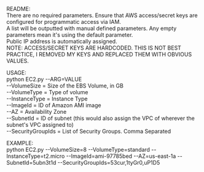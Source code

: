 README:  
There are no required parameters. Ensure that AWS access/secret keys are configured for programmatic access via IAM.  
A list will be outputted with manual defined parameters. Any empty parameters mean it's using the default parameter.  
Public IP address is automatically assigned.  
NOTE: ACCESS/SECRET KEYS ARE HARDCODED. THIS IS NOT BEST PRACTICE, I REMOVED MY KEYS AND REPLACED THEM WITH OBVIOUS VALUES.  

USAGE:  
python EC2.py --ARG=VALUE    
--VolumeSize = Size of the EBS Volume, in GB  
--VolumeType = Type of volume  
--InstanceType = Instance Type  
--ImageId = ID of Amazon AMI image  
--AZ = Availability Zone  
--SubnetId = ID of subnet (this would also assign the VPC of wherever the subnet's VPC assigned to)  
--SecurityGroupIds = List of Security Groups. Comma Separated  

EXAMPLE:  
python EC2.py --VolumeSize=8 --VolumeType=standard --InstanceType=t2.micro --ImageId=ami-97785bed --AZ=us-east-1a --SubnetId=5ubn3t1d --SecurityGroupIds=53cur,1tyGr0,uP1D5